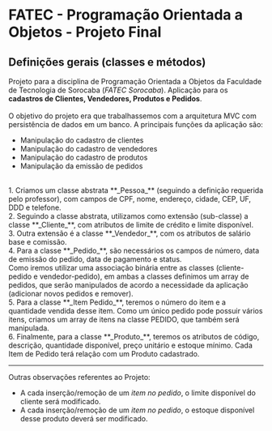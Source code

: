 # FATEC - Programação Orientada a Objetos - Projeto Final
## Definições gerais (classes e métodos)
Projeto para a disciplina de Programação Orientada a Objetos da Faculdade de Tecnologia de Sorocaba (*FATEC Sorocaba*). 
Aplicação para os **cadastros de Clientes, Vendedores, Produtos e Pedidos**. <br>
<br>
O objetivo do projeto era que trabalhassemos com a arquitetura MVC com persistência de dados em um banco.
A principais funções da aplicação são: 
- Manipulação do cadastro de clientes
- Manipulação do cadastro de vendedores
- Manipulação do cadastro de produtos
- Manipulação da emissão de pedidos

<br>
1. Criamos um classe abstrata **_Pessoa_** (seguindo a definição requerida pelo professor), com campos de CPF, nome, endereço, cidade, CEP, UF, DDD e telefone.<br>
2. Seguindo a classe abstrata, utilizamos como extensão (sub-classe) a classe **_Cliente_**, com atributos de limite de crédito e limite disponível.<br>
3. Outra extensão é a classe **_Vendedor_**, com os atributos de salário base e comissão.<br>
4. Para a classe **_Pedido_**, são necessários os campos de número, data de emissão do pedido, data de pagamento e status.<br>
Como iremos utilizar uma associação binária entre as classes (cliente-pedido e vendedor-pedido), em ambas a classes definimos um array de pedidos, que serão manipulados de acordo a necessidade da aplicação (adicionar novos pedidos e remover). <br>
5. Para a classe **_Item Pedido_**, teremos o número do item e a quantidade vendida desse item. Como um único pedido pode possuir vários itens, criamos um array de itens na classe PEDIDO, que também será manipulada.<br>
6. Finalmente, para a classe **_Produto_**, teremos os atributos de código, descrição, quantidade disponível, preço unitário e estoque mínimo. Cada Item de Pedido terá relação com um Produto cadastrado. <br>

---

Outras observações referentes ao Projeto: 
- A cada inserção/remoção de um _item no pedido_, o limite disponível do cliente será modificado. 
- A cada inserção/remoção de um _item no pedido_, o estoque disponível desse produto deverá ser modificado.
